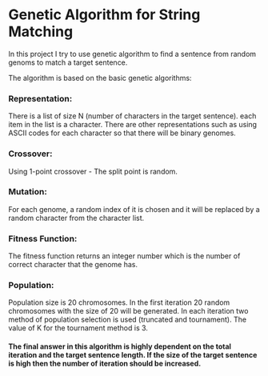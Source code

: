 # Genetic Algorithm for String Matching
In this project I try to use genetic algorithm to find a sentence from random genoms to match a target sentence.

The algorithm is based on the basic genetic algorithms:

### Representation: 
There is a list of size N (number of characters in the target sentence). each item in the list is a character. There are other representations such as using ASCII codes for each character so that there will be binary genomes. 

### Crossover: 
Using 1-point crossover - The split point is random.

### Mutation: 
For each genome, a random index of it is chosen and it will be replaced by a random character from the character list.

### Fitness Function:
The fitness function returns an integer number which is the number of correct character that the genome has.

### Population: 
Population size is 20 chromosomes. In the first iteration 20 random chromosomes with the size of 20 will be generated. In each iteration two method of population selection is used (truncated and tournament). The value of K for the tournament method is 3.



#### The final answer in this algorithm is highly dependent on the total iteration and the target sentence length. If the size of the target sentence is high then the number of iteration should be increased. 
